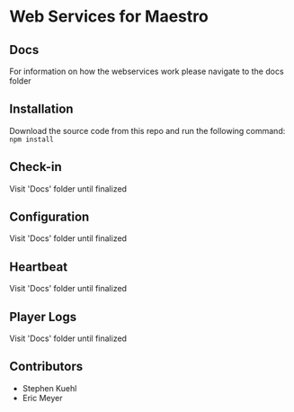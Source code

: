# Web Services for Maestro #

## Docs

For information on how the webservices work please navigate to the docs folder

## Installation

Download the source code from this repo and run the following command: 
`npm install`

## Check-in

Visit 'Docs' folder until finalized

## Configuration

Visit 'Docs' folder until finalized

## Heartbeat

Visit 'Docs' folder until finalized

## Player Logs

Visit 'Docs' folder until finalized

## Contributors

* Stephen Kuehl
* Eric Meyer